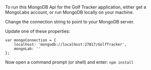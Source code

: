 ﻿To run this MongoDB Api for the Golf Tracker application, either get a MongoLabs account, or run MongoDB locally on your machine.

Change the connection string to point to your MongoDB server.

Update one of these properties:

    var mongoConnection = {
        localhost: 'mongodb://localhost:27017/GolfTracker',
        mongoLab: ''
    };

Now open a command prompt (or shell) and enter: `npm install`